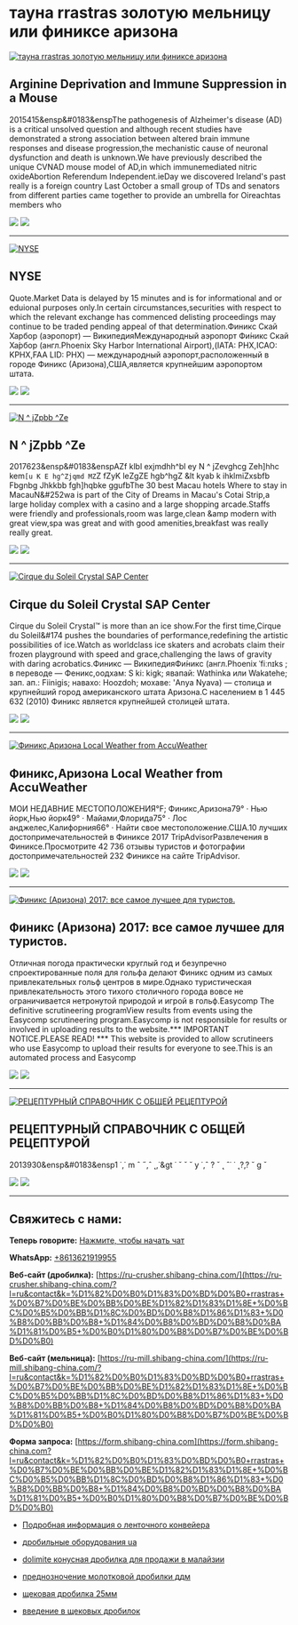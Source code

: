 # тауна rrastras золотую мельницу или финиксе аризона

<a href="https://swt.shibang-china.com/?n=lxq&l=ru&img&k=%D1%82%D0%B0%D1%83%D0%BD%D0%B0+rrastras+%D0%B7%D0%BE%D0%BB%D0%BE%D1%82%D1%83%D1%8E+%D0%BC%D0%B5%D0%BB%D1%8C%D0%BD%D0%B8%D1%86%D1%83+%D0%B8%D0%BB%D0%B8+%D1%84%D0%B8%D0%BD%D0%B8%D0%BA%D1%81%D0%B5+%D0%B0%D1%80%D0%B8%D0%B7%D0%BE%D0%BD%D0%B0" target="_blank">![тауна rrastras золотую мельницу или финиксе аризона](http://static.shibang-china.com/all-800x300/374.jpg)</a>

## Arginine Deprivation and Immune Suppression in a Mouse
2015415&ensp&#0183&enspThe pathogenesis of Alzheimer's disease (AD) is a critical unsolved question and although recent studies have demonstrated a strong association between altered brain immune responses and disease progression,the mechanistic cause of neuronal dysfunction and death is unknown.We have previously described the unique CVNAD mouse model of AD,in which immunemediated nitric oxideAbortion Referendum Independent.ieDay we discovered Ireland's past really is a foreign country Last October a small group of TDs and senators from different parties came together to provide an umbrella for Oireachtas members who


<a href="https://whatsapp.shibangsoft.com/WhatsApp.php" target="_blank" title="WhatsApp">![](http://static.shibang-china.com/icon/whatsapp.png)</a> <a href="https://swt.shibang-china.com/?n=lxq&l=ru&icon&k=%D1%82%D0%B0%D1%83%D0%BD%D0%B0+rrastras+%D0%B7%D0%BE%D0%BB%D0%BE%D1%82%D1%83%D1%8E+%D0%BC%D0%B5%D0%BB%D1%8C%D0%BD%D0%B8%D1%86%D1%83+%D0%B8%D0%BB%D0%B8+%D1%84%D0%B8%D0%BD%D0%B8%D0%BA%D1%81%D0%B5+%D0%B0%D1%80%D0%B8%D0%B7%D0%BE%D0%BD%D0%B0" target="_blank">![](http://static.shibang-china.com/icon/chat-ru.png)</a>

---

<a href="https://swt.shibang-china.com/?n=lxq&l=ru&img&k=%D1%82%D0%B0%D1%83%D0%BD%D0%B0+rrastras+%D0%B7%D0%BE%D0%BB%D0%BE%D1%82%D1%83%D1%8E+%D0%BC%D0%B5%D0%BB%D1%8C%D0%BD%D0%B8%D1%86%D1%83+%D0%B8%D0%BB%D0%B8+%D1%84%D0%B8%D0%BD%D0%B8%D0%BA%D1%81%D0%B5+%D0%B0%D1%80%D0%B8%D0%B7%D0%BE%D0%BD%D0%B0" target="_blank">![NYSE](http://static.shibang-china.com/all-800x300/70.jpg)</a>

## NYSE
Quote.Market Data is delayed by 15 minutes and is for informational and or eduional purposes only.In certain circumstances,securities with respect to which the relevant exchange has commenced delisting proceedings may continue to be traded pending appeal of that determination.Финикс Скай Харбор (аэропорт) — ВикипедияМеждународный аэропорт Фи́никс Скай Ха́рбор (англ.Phoenix Sky Harbor International Airport),(IATA: PHX,ICAO: KPHX,FAA LID: PHX) — международный аэропорт,расположенный в городе Финикс (Аризона),США,является крупнейшим аэропортом штата.


<a href="https://whatsapp.shibangsoft.com/WhatsApp.php" target="_blank" title="WhatsApp">![](http://static.shibang-china.com/icon/whatsapp.png)</a> <a href="https://swt.shibang-china.com/?n=lxq&l=ru&icon&k=%D1%82%D0%B0%D1%83%D0%BD%D0%B0+rrastras+%D0%B7%D0%BE%D0%BB%D0%BE%D1%82%D1%83%D1%8E+%D0%BC%D0%B5%D0%BB%D1%8C%D0%BD%D0%B8%D1%86%D1%83+%D0%B8%D0%BB%D0%B8+%D1%84%D0%B8%D0%BD%D0%B8%D0%BA%D1%81%D0%B5+%D0%B0%D1%80%D0%B8%D0%B7%D0%BE%D0%BD%D0%B0" target="_blank">![](http://static.shibang-china.com/icon/chat-ru.png)</a>

---

<a href="https://swt.shibang-china.com/?n=lxq&l=ru&img&k=%D1%82%D0%B0%D1%83%D0%BD%D0%B0+rrastras+%D0%B7%D0%BE%D0%BB%D0%BE%D1%82%D1%83%D1%8E+%D0%BC%D0%B5%D0%BB%D1%8C%D0%BD%D0%B8%D1%86%D1%83+%D0%B8%D0%BB%D0%B8+%D1%84%D0%B8%D0%BD%D0%B8%D0%BA%D1%81%D0%B5+%D0%B0%D1%80%D0%B8%D0%B7%D0%BE%D0%BD%D0%B0" target="_blank">![N ^ jZpbb ^Ze](http://static.shibang-china.com/all-800x300/1431.jpg)</a>

## N ^ jZpbb ^Ze
2017623&ensp&#0183&enspAZf klbl exjmdhh^bl ey N ^ jZevghcg Zeh]hhc kem`[u K E hg^Zjqmd MZ`Z fZyK leZgZE hgb^hgZ &lt kyab k ihklmiZxsbfb Fbgnbg Jhkkbb fgh]hqbke ggufbThe 30 best Macau hotels Where to stay in MacauN&#252wa is part of the City of Dreams in Macau's Cotai Strip,a large holiday complex with a casino and a large shopping arcade.Staffs were friendly and professionals,room was large,clean &amp modern with great view,spa was great and with good amenities,breakfast was really really great.


<a href="https://whatsapp.shibangsoft.com/WhatsApp.php" target="_blank" title="WhatsApp">![](http://static.shibang-china.com/icon/whatsapp.png)</a> <a href="https://swt.shibang-china.com/?n=lxq&l=ru&icon&k=%D1%82%D0%B0%D1%83%D0%BD%D0%B0+rrastras+%D0%B7%D0%BE%D0%BB%D0%BE%D1%82%D1%83%D1%8E+%D0%BC%D0%B5%D0%BB%D1%8C%D0%BD%D0%B8%D1%86%D1%83+%D0%B8%D0%BB%D0%B8+%D1%84%D0%B8%D0%BD%D0%B8%D0%BA%D1%81%D0%B5+%D0%B0%D1%80%D0%B8%D0%B7%D0%BE%D0%BD%D0%B0" target="_blank">![](http://static.shibang-china.com/icon/chat-ru.png)</a>

---

<a href="https://swt.shibang-china.com/?n=lxq&l=ru&img&k=%D1%82%D0%B0%D1%83%D0%BD%D0%B0+rrastras+%D0%B7%D0%BE%D0%BB%D0%BE%D1%82%D1%83%D1%8E+%D0%BC%D0%B5%D0%BB%D1%8C%D0%BD%D0%B8%D1%86%D1%83+%D0%B8%D0%BB%D0%B8+%D1%84%D0%B8%D0%BD%D0%B8%D0%BA%D1%81%D0%B5+%D0%B0%D1%80%D0%B8%D0%B7%D0%BE%D0%BD%D0%B0" target="_blank">![Cirque du Soleil Crystal SAP Center](http://static.shibang-china.com/all-800x300/324.jpg)</a>

## Cirque du Soleil Crystal SAP Center
Cirque du Soleil Crystal™ is more than an ice show.For the first time,Cirque du Soleil&#174 pushes the boundaries of performance,redefining the artistic possibilities of ice.Watch as worldclass ice skaters and acrobats claim their frozen playground with speed and grace,challenging the laws of gravity with daring acrobatics.Финикс — ВикипедияФи́никс (англ.Phoenix ˈfiːnɪks ; в переводе — Феникс,оодхам: S ki: kigk; явапай: Wathinka или Wakatehe; зап. ап.: Fiinigis; навахо: Hoozdoh; мохаве: 'Anya Nyava) — столица и крупнейший город американского штата Аризона.С населением в 1 445 632 (2010) Финикс является крупнейшей столицей штата.


<a href="https://whatsapp.shibangsoft.com/WhatsApp.php" target="_blank" title="WhatsApp">![](http://static.shibang-china.com/icon/whatsapp.png)</a> <a href="https://swt.shibang-china.com/?n=lxq&l=ru&icon&k=%D1%82%D0%B0%D1%83%D0%BD%D0%B0+rrastras+%D0%B7%D0%BE%D0%BB%D0%BE%D1%82%D1%83%D1%8E+%D0%BC%D0%B5%D0%BB%D1%8C%D0%BD%D0%B8%D1%86%D1%83+%D0%B8%D0%BB%D0%B8+%D1%84%D0%B8%D0%BD%D0%B8%D0%BA%D1%81%D0%B5+%D0%B0%D1%80%D0%B8%D0%B7%D0%BE%D0%BD%D0%B0" target="_blank">![](http://static.shibang-china.com/icon/chat-ru.png)</a>

---

<a href="https://swt.shibang-china.com/?n=lxq&l=ru&img&k=%D1%82%D0%B0%D1%83%D0%BD%D0%B0+rrastras+%D0%B7%D0%BE%D0%BB%D0%BE%D1%82%D1%83%D1%8E+%D0%BC%D0%B5%D0%BB%D1%8C%D0%BD%D0%B8%D1%86%D1%83+%D0%B8%D0%BB%D0%B8+%D1%84%D0%B8%D0%BD%D0%B8%D0%BA%D1%81%D0%B5+%D0%B0%D1%80%D0%B8%D0%B7%D0%BE%D0%BD%D0%B0" target="_blank">![Финикс,Аризона Local Weather from AccuWeather](http://static.shibang-china.com/all-800x300/128.jpg)</a>

## Финикс,Аризона Local Weather from AccuWeather
МОИ НЕДАВНИЕ МЕСТОПОЛОЖЕНИЯ°F; Финикс,Аризона79° · Нью йорк,Нью йорк49° · Майами,Флорида75° · Лос анджелес,Калифорния66° · Найти свое местоположение.США.10 лучших достопримечательностей в Финиксе 2017 TripAdvisorРазвлечения в Финиксе.Просмотрите 42 736 отзывы туристов и фотографии достопримечательностей 232 Финиксе на сайте TripAdvisor.


<a href="https://whatsapp.shibangsoft.com/WhatsApp.php" target="_blank" title="WhatsApp">![](http://static.shibang-china.com/icon/whatsapp.png)</a> <a href="https://swt.shibang-china.com/?n=lxq&l=ru&icon&k=%D1%82%D0%B0%D1%83%D0%BD%D0%B0+rrastras+%D0%B7%D0%BE%D0%BB%D0%BE%D1%82%D1%83%D1%8E+%D0%BC%D0%B5%D0%BB%D1%8C%D0%BD%D0%B8%D1%86%D1%83+%D0%B8%D0%BB%D0%B8+%D1%84%D0%B8%D0%BD%D0%B8%D0%BA%D1%81%D0%B5+%D0%B0%D1%80%D0%B8%D0%B7%D0%BE%D0%BD%D0%B0" target="_blank">![](http://static.shibang-china.com/icon/chat-ru.png)</a>

---

<a href="https://swt.shibang-china.com/?n=lxq&l=ru&img&k=%D1%82%D0%B0%D1%83%D0%BD%D0%B0+rrastras+%D0%B7%D0%BE%D0%BB%D0%BE%D1%82%D1%83%D1%8E+%D0%BC%D0%B5%D0%BB%D1%8C%D0%BD%D0%B8%D1%86%D1%83+%D0%B8%D0%BB%D0%B8+%D1%84%D0%B8%D0%BD%D0%B8%D0%BA%D1%81%D0%B5+%D0%B0%D1%80%D0%B8%D0%B7%D0%BE%D0%BD%D0%B0" target="_blank">![Финикс (Аризона) 2017: все самое лучшее для туристов.](http://static.shibang-china.com/all-800x300/1112.jpg)</a>

## Финикс (Аризона) 2017: все самое лучшее для туристов.
Отличная погода практически круглый год и безупречно спроектированные поля для гольфа делают Финикс одним из самых привлекательных гольф центров в мире.Однако туристическая привлекательность этого тихого столичного города вовсе не ограничивается нетронутой природой и игрой в гольф.Easycomp The definitive scrutineering programView results from events using the Easycomp scrutineering program.Easycomp is not responsible for results or involved in uploading results to the website.*** IMPORTANT NOTICE.PLEASE READ! *** This website is provided to allow scrutineers who use Easycomp to upload their results for everyone to see.This is an automated process and Easycomp


<a href="https://whatsapp.shibangsoft.com/WhatsApp.php" target="_blank" title="WhatsApp">![](http://static.shibang-china.com/icon/whatsapp.png)</a> <a href="https://swt.shibang-china.com/?n=lxq&l=ru&icon&k=%D1%82%D0%B0%D1%83%D0%BD%D0%B0+rrastras+%D0%B7%D0%BE%D0%BB%D0%BE%D1%82%D1%83%D1%8E+%D0%BC%D0%B5%D0%BB%D1%8C%D0%BD%D0%B8%D1%86%D1%83+%D0%B8%D0%BB%D0%B8+%D1%84%D0%B8%D0%BD%D0%B8%D0%BA%D1%81%D0%B5+%D0%B0%D1%80%D0%B8%D0%B7%D0%BE%D0%BD%D0%B0" target="_blank">![](http://static.shibang-china.com/icon/chat-ru.png)</a>

---

<a href="https://swt.shibang-china.com/?n=lxq&l=ru&img&k=%D1%82%D0%B0%D1%83%D0%BD%D0%B0+rrastras+%D0%B7%D0%BE%D0%BB%D0%BE%D1%82%D1%83%D1%8E+%D0%BC%D0%B5%D0%BB%D1%8C%D0%BD%D0%B8%D1%86%D1%83+%D0%B8%D0%BB%D0%B8+%D1%84%D0%B8%D0%BD%D0%B8%D0%BA%D1%81%D0%B5+%D0%B0%D1%80%D0%B8%D0%B7%D0%BE%D0%BD%D0%B0" target="_blank">![РЕЦЕПТУРНЫЙ СПРАВОЧНИК С ОБЩЕЙ РЕЦЕПТУРОЙ](http://static.shibang-china.com/all-800x300/1187.jpg)</a>

## РЕЦЕПТУРНЫЙ СПРАВОЧНИК С ОБЩЕЙ РЕЦЕПТУРОЙ
2013930&ensp&#0183&ensp1 ˙,˙ m ˆ ˝,ˆ ˛,˙&gt ˙ ˇ ˇ ˘ y ˙,ˆ ? ˇ ˛ ˆ˙ ˙ ˛?,? ˘ g ˇ

<a href="https://whatsapp.shibangsoft.com/WhatsApp.php" target="_blank" title="WhatsApp">![](http://static.shibang-china.com/icon/whatsapp.png)</a> <a href="https://swt.shibang-china.com/?l=ru&icon&k=%D1%82%D0%B0%D1%83%D0%BD%D0%B0+rrastras+%D0%B7%D0%BE%D0%BB%D0%BE%D1%82%D1%83%D1%8E+%D0%BC%D0%B5%D0%BB%D1%8C%D0%BD%D0%B8%D1%86%D1%83+%D0%B8%D0%BB%D0%B8+%D1%84%D0%B8%D0%BD%D0%B8%D0%BA%D1%81%D0%B5+%D0%B0%D1%80%D0%B8%D0%B7%D0%BE%D0%BD%D0%B0" target="_blank">![](http://static.shibang-china.com/icon/chat-ru.png)</a>

---
## Свяжитесь с нами:

**Теперь говорите:** [Нажмите, чтобы начать чат](https://swt.shibang-china.com?l=ru&contact&k=%D1%82%D0%B0%D1%83%D0%BD%D0%B0+rrastras+%D0%B7%D0%BE%D0%BB%D0%BE%D1%82%D1%83%D1%8E+%D0%BC%D0%B5%D0%BB%D1%8C%D0%BD%D0%B8%D1%86%D1%83+%D0%B8%D0%BB%D0%B8+%D1%84%D0%B8%D0%BD%D0%B8%D0%BA%D1%81%D0%B5+%D0%B0%D1%80%D0%B8%D0%B7%D0%BE%D0%BD%D0%B0)

**WhatsApp:**  [+8613621919955](https://whatsapp.shibangsoft.com/WhatsApp.php)

**Веб-сайт (дробилка):** [https://ru-crusher.shibang-china.com/](https://ru-crusher.shibang-china.com/?l=ru&contact&k=%D1%82%D0%B0%D1%83%D0%BD%D0%B0+rrastras+%D0%B7%D0%BE%D0%BB%D0%BE%D1%82%D1%83%D1%8E+%D0%BC%D0%B5%D0%BB%D1%8C%D0%BD%D0%B8%D1%86%D1%83+%D0%B8%D0%BB%D0%B8+%D1%84%D0%B8%D0%BD%D0%B8%D0%BA%D1%81%D0%B5+%D0%B0%D1%80%D0%B8%D0%B7%D0%BE%D0%BD%D0%B0)

**Веб-сайт (мельница):** [https://ru-mill.shibang-china.com/](https://ru-mill.shibang-china.com/?l=ru&contact&k=%D1%82%D0%B0%D1%83%D0%BD%D0%B0+rrastras+%D0%B7%D0%BE%D0%BB%D0%BE%D1%82%D1%83%D1%8E+%D0%BC%D0%B5%D0%BB%D1%8C%D0%BD%D0%B8%D1%86%D1%83+%D0%B8%D0%BB%D0%B8+%D1%84%D0%B8%D0%BD%D0%B8%D0%BA%D1%81%D0%B5+%D0%B0%D1%80%D0%B8%D0%B7%D0%BE%D0%BD%D0%B0)

**Форма запроса:** [https://form.shibang-china.com](https://form.shibang-china.com?l=ru&contact&k=%D1%82%D0%B0%D1%83%D0%BD%D0%B0+rrastras+%D0%B7%D0%BE%D0%BB%D0%BE%D1%82%D1%83%D1%8E+%D0%BC%D0%B5%D0%BB%D1%8C%D0%BD%D0%B8%D1%86%D1%83+%D0%B8%D0%BB%D0%B8+%D1%84%D0%B8%D0%BD%D0%B8%D0%BA%D1%81%D0%B5+%D0%B0%D1%80%D0%B8%D0%B7%D0%BE%D0%BD%D0%B0)

* [Подробная информация о ленточного конвейера](../57/%D0%9F%D0%BE%D0%B4%D1%80%D0%BE%D0%B1%D0%BD%D0%B0%D1%8F%20%D0%B8%D0%BD%D1%84%D0%BE%D1%80%D0%BC%D0%B0%D1%86%D0%B8%D1%8F%20%D0%BE%20%D0%BB%D0%B5%D0%BD%D1%82%D0%BE%D1%87%D0%BD%D0%BE%D0%B3%D0%BE%20%D0%BA%D0%BE%D0%BD%D0%B2%D0%B5%D0%B9%D0%B5%D1%80%D0%B0.md)

* [дробильные оборудования ua](../54/%D0%B4%D1%80%D0%BE%D0%B1%D0%B8%D0%BB%D1%8C%D0%BD%D1%8B%D0%B5%20%D0%BE%D0%B1%D0%BE%D1%80%D1%83%D0%B4%D0%BE%D0%B2%D0%B0%D0%BD%D0%B8%D1%8F%20ua.md)

* [dolimite конусная дробилка для продажи в малайзии](../52/dolimite%20%D0%BA%D0%BE%D0%BD%D1%83%D1%81%D0%BD%D0%B0%D1%8F%20%D0%B4%D1%80%D0%BE%D0%B1%D0%B8%D0%BB%D0%BA%D0%B0%20%D0%B4%D0%BB%D1%8F%20%D0%BF%D1%80%D0%BE%D0%B4%D0%B0%D0%B6%D0%B8%20%D0%B2%20%D0%BC%D0%B0%D0%BB%D0%B0%D0%B9%D0%B7%D0%B8%D0%B8.md)

* [преднозночение молотковой дробилки ддм](../60/%D0%BF%D1%80%D0%B5%D0%B4%D0%BD%D0%BE%D0%B7%D0%BD%D0%BE%D1%87%D0%B5%D0%BD%D0%B8%D0%B5%20%D0%BC%D0%BE%D0%BB%D0%BE%D1%82%D0%BA%D0%BE%D0%B2%D0%BE%D0%B9%20%D0%B4%D1%80%D0%BE%D0%B1%D0%B8%D0%BB%D0%BA%D0%B8%20%D0%B4%D0%B4%D0%BC.md)

* [щековая дробилка 25мм](../51/%D1%89%D0%B5%D0%BA%D0%BE%D0%B2%D0%B0%D1%8F%20%D0%B4%D1%80%D0%BE%D0%B1%D0%B8%D0%BB%D0%BA%D0%B0%2025%D0%BC%D0%BC.md)

* [введение в щековых дробилок](../59/%D0%B2%D0%B2%D0%B5%D0%B4%D0%B5%D0%BD%D0%B8%D0%B5%20%D0%B2%20%D1%89%D0%B5%D0%BA%D0%BE%D0%B2%D1%8B%D1%85%20%D0%B4%D1%80%D0%BE%D0%B1%D0%B8%D0%BB%D0%BE%D0%BA.md)